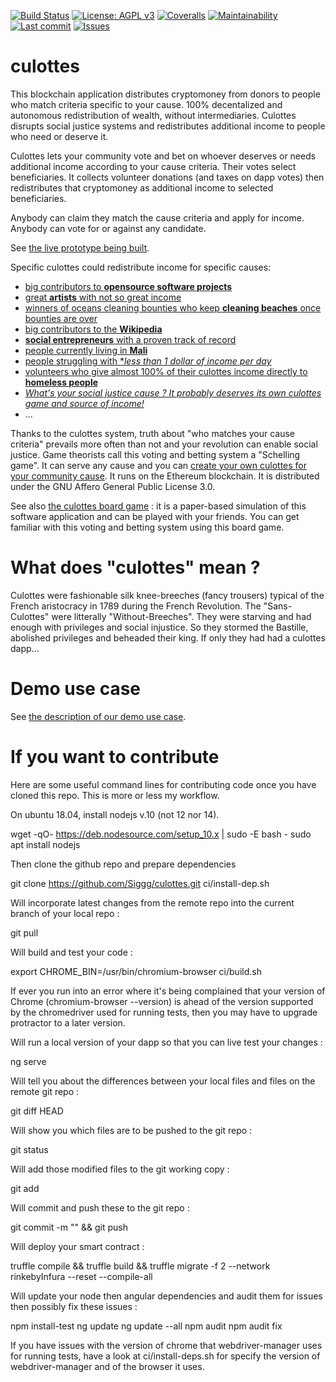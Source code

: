 [![Build Status](https://travis-ci.org/Siggg/culottes.svg?branch=master)](https://travis-ci.org/Siggg/culottes)
[![License: AGPL v3](https://img.shields.io/badge/License-AGPL%20v3-blue.svg)](https://www.gnu.org/licenses/agpl-3.0)
[![Coveralls](http://img.shields.io/coveralls/Siggg/culottes.svg)](https://coveralls.io/r/Siggg/culottes)
[![Maintainability](https://api.codeclimate.com/v1/badges/46003502d86e3dbcf15e/maintainability)](https://codeclimate.com/github/Siggg/culottes/maintainability)
[![Last commit](https://img.shields.io/github/last-commit/Siggg/culottes.svg)](https://github.com/Siggg/culottes/commits/master)
[![Issues](https://img.shields.io/codeclimate/issues/Siggg/culottes.svg)](https://codeclimate.com/github/Siggg/culottes/issues)

# culottes

This blockchain application distributes cryptomoney from donors to people who match criteria specific to your cause. 100% decentalized and autonomous redistribution of wealth, without intermediaries. Culottes disrupts social justice systems and redistributes additional income to people who need or deserve it.

Culottes lets your community vote and bet on whoever deserves or needs additional income according to your cause criteria. Their votes select beneficiaries. It collects volunteer donations (and taxes on dapp votes) then redistributes that cryptomoney as additional income to selected beneficiaries.

Anybody can claim they match the cause criteria and apply for income. Anybody can vote for or against any candidate.

See [the live prototype being built](https://siggg.github.io/culottes).

Specific culottes could redistribute income for specific causes:

* [big contributors to **opensource software projects**](https://siggg.github.io/culottes)
* [great **artists** with not so great income](how_to.md)
* [winners of oceans cleaning bounties who keep **cleaning beaches** once bounties are over](how_to.md)
* [big contributors to the **Wikipedia**](how_to.md)
* [**social entrepreneurs** with a proven track of record](how_to.md)
* [people currently living in **Mali**](how_to.md)
* [people struggling with **less than 1 dollar of income per day*](how_to.md)
* [volunteers who give almost 100% of their culottes income directly to **homeless people**](how_to.md)
* [_What's your social justice cause ? It probably deserves its own culottes game and source of income!_](how_to.md)
* ...

Thanks to the culottes system, truth about "who matches your cause criteria" prevails more often than not and your revolution can enable social justice. Game theorists call this voting and betting system a "Schelling game". It can serve any cause and you can [create your own culottes for your community cause](how_to.md). It runs on the Ethereum blockchain. It is distributed under the GNU Affero General Public License 3.0.

See also [the culottes board game](https://siggg.gitlab.io/culottes) : it is a paper-based simulation of this software application and can be played with your friends. You can get familiar with this voting and betting system using this board game.

# What does "culottes" mean ?

Culottes were fashionable silk knee-breeches (fancy trousers) typical of the French aristocracy in 1789 during the French Revolution. The "Sans-Culottes" were litterally "Without-Breeches". They were starving and had enough with privileges and social injustice. So they stormed the Bastille, abolished privileges and beheaded their king. If only they had had a culottes dapp...

# Demo use case

See [the description of our demo use case](demo_use_case.md).

# If you want to contribute

Here are some useful command lines for contributing code once you have cloned this repo. This is more or less my workflow.

On ubuntu 18.04, install nodejs v.10 (not 12 nor 14).

  wget -qO- https://deb.nodesource.com/setup_10.x | sudo -E bash -
  sudo apt install nodejs

Then clone the github repo and prepare dependencies

  git clone https://github.com/Siggg/culottes.git
  ci/install-dep.sh 

Will incorporate latest changes from the remote repo into the current branch of your local repo :

  git pull

Will build and test your code :

  export CHROME_BIN=/usr/bin/chromium-browser
  ci/build.sh

If ever you run into an error where it's being complained that your version of Chrome (chromium-browser --version) is ahead of the version supported by the chromedriver used for running tests, then you may have to upgrade protractor to a later version.

Will run a local version of your dapp so that you can live test your changes :

  ng serve

Will tell you about the differences between your local files and files on the remote git repo :

  git diff HEAD

Will show you which files are to be pushed to the git repo :

  git status

Will add those modified files to the git working copy :

  git add <filename>

Will commit and push these to the git repo :

  git commit -m "<some commit message>" && git push

Will deploy your smart contract :

  truffle compile && truffle build && truffle migrate -f 2 --network rinkebyInfura --reset --compile-all

Will update your node then angular dependencies and audit them for issues then possibly fix these issues :

  npm install-test
  ng update
  ng update --all
  npm audit
  npm audit fix

If you have issues with the version of chrome that webdriver-manager uses for running tests, have a look at ci/install-deps.sh for specify the version of webdriver-manager and of the browser it uses.
